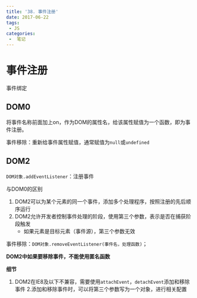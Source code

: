 ```yaml
---
title: '38. 事件注册'
date: 2017-06-22
tags:
 - JS
categories:
 -  笔记
---
```


# 事件注册

事件绑定

## DOM0

将事件名称前面加上on，作为DOM的属性名，给该属性赋值为一个函数，即为事件注册。

事件移除：重新给事件属性赋值，通常赋值为`null`或`undefined`

## DOM2

`DOM对象.addEventListener`：注册事件

与DOM0的区别

1. DOM2可以为某个元素的同一个事件，添加多个处理程序，按照注册的先后顺序运行
2. DOM2允许开发者控制事件处理的阶段，使用第三个参数，表示是否在捕获阶段触发
    - 如果元素是目标元素（事件源），第三个参数无效

事件移除：`DOM对象.removeEventListener(事件名，处理函数)`；

**DOM2中如果要移除事件，不能使用匿名函数**

**细节**

1. DOM2在IE8及以下不兼容，需要使用`attachEvent`，`detachEvent`添加和移除事件
2.添加和移除事件时，可以将第三个参数写为一个对象，进行相关配置
